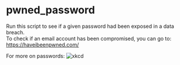 # pwned_password

Run this script to see if a given password had been exposed in a data breach.<br />
To check if an email account has been compromised, you can go to: https://haveibeenpwned.com/


For more on passwords:
<img src="https://imgs.xkcd.com/comics/password_strength.png" alt="xkcd">
